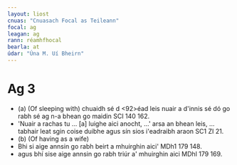 ```yaml
---
layout: liost
cnuas: "Cnuasach Focal as Teileann"
focal: ag
leagan: ag
rann: réamhfhocal
bearla: at
údar: "Úna M. Uí Bheirn"
---
```


# Ag 3

* (a) (Of sleeping with) chuaidh sé d <92>éad leis nuair a d'innis sé dó go rabh sé ag n-a bhean go maidin SCI 140 162.          
* 'Nuair a rachas tu ... [a] luighe aici anocht, ...' arsa an bhean
leis, ... tabhair leat sgin coise duibhe agus sín sios
i'eadraibh araon  SC1 ZI 21.
* (b) (Of having as a wife)
* Bhi si aige annsin go rabh beirt a mhuirghin aici' MDh1 179 148.  
* agus bhí sise aige annsin go rabh triúr a' mhuirghin aici MDhl 179 169.
